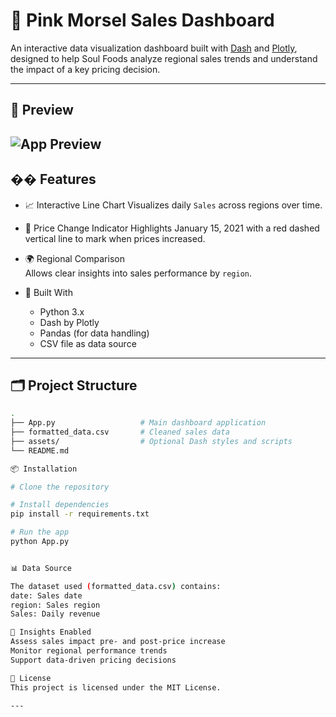 # 🧁 Pink Morsel Sales Dashboard

An interactive data visualization dashboard built with [Dash](https://dash.plotly.com/) and [Plotly](https://plotly.com/python/), designed to help Soul Foods analyze regional sales trends and understand the impact of a key pricing decision.

---

## 📸 Preview

![App Preview](https://i.imgur.com/9Nlu8iH.png)
---

## �� Features

- 📈 Interactive Line Chart
  Visualizes daily `Sales` across regions over time.

- 🔺 Price Change Indicator
  Highlights January 15, 2021 with a red dashed vertical line to mark when prices increased.

- 🌍 Regional Comparison  
  Allows clear insights into sales performance by `region`.

- 🧰 Built With
  - Python 3.x
  - Dash by Plotly
  - Pandas (for data handling)
  - CSV file as data source

---

## 🗂️ Project Structure

```bash
.
├── App.py                   # Main dashboard application
├── formatted_data.csv       # Cleaned sales data
├── assets/                  # Optional Dash styles and scripts
└── README.md

📦 Installation

# Clone the repository

# Install dependencies
pip install -r requirements.txt

# Run the app
python App.py


📊 Data Source

The dataset used (formatted_data.csv) contains:
date: Sales date
region: Sales region
Sales: Daily revenue 

🧠 Insights Enabled
Assess sales impact pre- and post-price increase
Monitor regional performance trends
Support data-driven pricing decisions

📜 License
This project is licensed under the MIT License.

---

